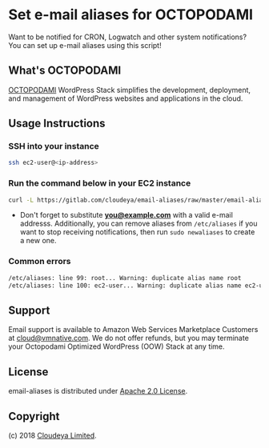 # Set e-mail aliases for OCTOPODAMI

Want to be notified for CRON, Logwatch and other system notifications? You can set up e-mail aliases using this script!

## What's OCTOPODAMI

[OCTOPODAMI](https://www.cloudeya.co.uk/oow/) WordPress Stack simplifies the development, deployment, and management of WordPress websites and applications in the cloud.

## Usage Instructions

### SSH into your instance

```bash
ssh ec2-user@<ip-address>
```

### Run the command below in your EC2 instance

```bash
curl -L https://gitlab.com/cloudeya/email-aliases/raw/master/email-aliases.sh | sudo bash -s <you@example.com>
```

* Don't forget to substitute **you@example.com** with a valid e-mail addresss. Additionally, you can remove aliases from ```/etc/aliases``` if you want to stop receiving notifications, then run ```sudo newaliases``` to create a new one.

### Common errors

```bash
/etc/aliases: line 99: root... Warning: duplicate alias name root
/etc/aliases: line 100: ec2-user... Warning: duplicate alias name ec2-user
```

## Support

Email support is available to Amazon Web Services Marketplace Customers at [cloud@vmnative.com](mailto:cloud@vmnative.com). We do not offer refunds, but you may terminate your Octopodami Optimized WordPress (OOW) Stack at any time.

## License

email-aliases is distributed under [Apache 2.0 License](license.txt).

## Copyright

(c) 2018 [Cloudeya Limited](https://www.cloudeya.co.uk).